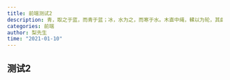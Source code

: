 ```yaml
---
title: 前端测试2
description: 青，取之于蓝，而青于蓝；冰，水为之，而寒于水。木直中绳，輮以为轮，其曲中规。虽有槁暴，不复挺者，輮使之然也。故木受绳则直，金就砺则利，君子博学而日参省乎己，则知明而行无过矣。
categories: 前端
author: 梨先生
time: "2021-01-10"
---
```


## 测试2